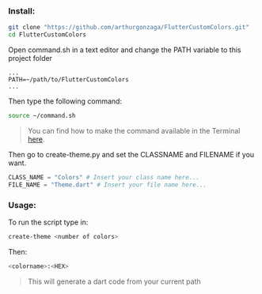 ### Install: 
```bash
git clone "https://github.com/arthurgonzaga/FlutterCustomColors.git"
cd FlutterCustomColors
```
Open command.sh in a text editor and change the PATH variable to this project folder
```
...
PATH=~/path/to/FlutterCustomColors
...
```
Then type the following command:
```bash
source ~/command.sh
```
>You can find how to make the command available in the Terminal [here](https://medium.com/devnetwork/how-to-create-your-own-custom-terminal-commands-c5008782a78e#b79f).

Then go to create-theme.py and set the CLASSNAME and FILENAME if you want.

```python
CLASS_NAME = "Colors" # Insert your class name here...
FILE_NAME = "Theme.dart" # Insert your file name here...
```

### Usage:
To run the script type in:
```bash
create-theme <number of colors>
```

Then:
```bash
<colorname>:<HEX>
```
>This will generate a dart code from your current path 
